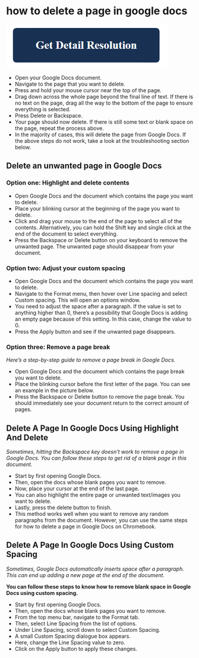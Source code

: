 # how to delete a page in google docs

[![how to delete a page in google docs](get-detail.png)](https://github.com/techc0mmunity/how.to.delete.a.page.in.google.docs/)

* Open your Google Docs document.
* Navigate to the page that you want to delete.
* Press and hold your mouse cursor near the top of the page.
* Drag down across the whole page beyond the final line of text. If there is no text on the page, drag all the way to the bottom of the page to ensure everything is selected.
* Press Delete or Backspace.
* Your page should now delete. If there is still some text or blank space on the page, repeat the process above.
* In the majority of cases, this will delete the page from Google Docs. If the above steps do not work, take a look at the troubleshooting section below.

## Delete an unwanted page in Google Docs

### Option one: Highlight and delete contents

* Open Google Docs and the document which contains the page you want to delete.
* Place your blinking cursor at the beginning of the page you want to delete.
* Click and drag your mouse to the end of the page to select all of the contents. Alternatively, you can hold the Shift key and single click at the end of the document to select everything.
* Press the Backspace or Delete button on your keyboard to remove the unwanted page. The unwanted page should disappear from your document.

### Option two: Adjust your custom spacing

* Open Google Docs and the document which contains the page you want to delete.
* Navigate to the Format menu, then hover over Line spacing and select Custom spacing. This will open an options window.
* You need to adjust the space after a paragraph. If the value is set to anything higher than 0, there’s a possibility that Google Docs is adding an empty page because of this setting. In this case, change the value to 0.
* Press the Apply button and see if the unwanted page disappears.

### Option three: Remove a page break

_Here’s a step-by-step guide to remove a page break in Google Docs._

* Open Google Docs and the document which contains the page break you want to delete.
* Place the blinking cursor before the first letter of the page. You can see an example in the picture below.
* Press the Backspace or Delete button to remove the page break. You should immediately see your document return to the correct amount of pages.

## Delete A Page In Google Docs Using Highlight And Delete

_Sometimes, hitting the Backspace key doesn’t work to remove a page in Google Docs. You can follow these steps to get rid of a blank page in this document._

* Start by first opening Google Docs.
* Then, open the docs whose blank pages you want to remove.
* Now, place your cursor at the end of the last page.
* You can also highlight the entire page or unwanted text/images you want to delete.
* Lastly, press the delete button to finish.
* This method works well when you want to remove any random paragraphs from the document. However, you can use the same steps for how to delete a page in Google Docs on Chromebook.

## Delete A Page In Google Docs Using Custom Spacing

_Sometimes, Google Docs automatically inserts space after a paragraph. This can end up adding a new page at the end of the document._

**You can follow these steps to know how to remove blank space in Google Docs using custom spacing.**

* Start by first opening Google Docs.
* Then, open the docs whose blank pages you want to remove.
* From the top menu bar, navigate to the Format tab.
* Then, select Line Spacing from the list of options.
* Under Line Spacing, scroll down to select Custom Spacing.
* A small Custom Spacing dialogue box appears.
* Here, change the Line Spacing value to zero.
* Click on the Apply button to apply these changes.
